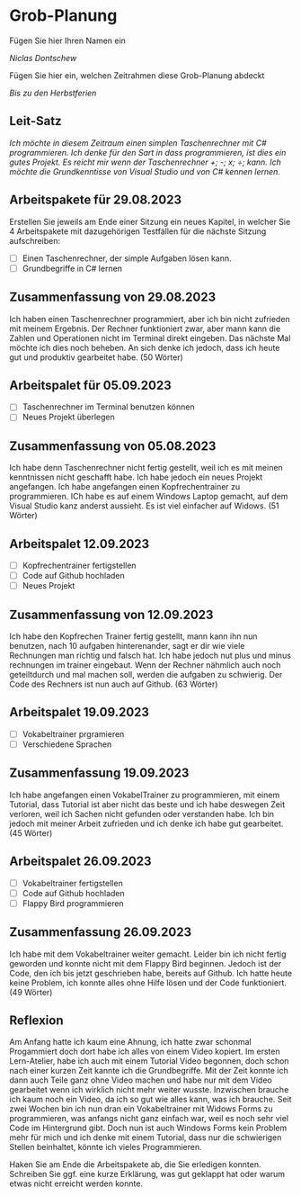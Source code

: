 # Grob-Planung

Fügen Sie hier Ihren Namen ein

*Niclas Dontschew*

Fügen Sie hier ein, welchen Zeitrahmen diese Grob-Planung abdeckt

*Bis zu den Herbstferien*

## Leit-Satz

*Ich möchte in diesem Zeitraum einen simplen Taschenrechner mit C# programmieren. Ich denke für den Sart in dass programmieren, ist dies ein gutes Projekt. Es reicht mir wenn der Taschenrechner +; -; x; ÷; kann. Ich möchte die Grundkenntisse von Visual Studio und von C# kennen lernen.*  

## Arbeitspakete für 29.08.2023

Erstellen Sie jeweils am Ende einer Sitzung ein neues Kapitel, in welcher Sie 4 Arbeitspakete mit dazugehörigen Testfällen für die nächste Sitzung aufschreiben:

- [ ] Einen Taschenrechner, der simple Aufgaben lösen kann.
- [ ] Grundbegriffe in C# lernen

## Zusammenfassung von 29.08.2023
Ich haben einen Taschenrechner programmiert, aber ich bin nicht zufrieden mit meinem Ergebnis. Der Rechner funktioniert zwar, aber mann kann die Zahlen und Operationen nicht im Terminal direkt eingeben. Das nächste Mal möchte ich dies noch beheben. An sich denke ich jedoch, dass ich heute gut und produktiv gearbeitet habe. (50 Wörter)

## Arbeitspalet für 05.09.2023
- [ ] Taschenrechner im Terminal benutzen können
- [ ] Neues Projekt überlegen

## Zusammenfassung von 05.08.2023
Ich habe denn Taschenrechner nicht fertig gestellt, weil ich es mit meinen kenntnissen nicht geschafft habe. Ich habe jedoch ein neues Projekt angefangen. Ich habe angefangen einen Kopfrechentrainer zu programmieren. ICh habe es auf einem Windows Laptop gemacht, auf dem Visual Studio kanz anderst aussieht. Es ist viel einfacher auf Widows. (51 Wörter)

## Arbeitspalet 12.09.2023
- [ ] Kopfrechentrainer fertigstellen
- [ ] Code auf Github hochladen
- [ ] Neues Projekt

## Zusammenfassung von 12.09.2023
Ich habe den Kopfrechen Trainer fertig gestellt, mann kann ihn nun benutzen, nach 10 aufgaben hinterenander, sagt er dir wie viele Rechnungen man richtig und falsch hat. Ich habe jedoch nut plus und minus rechnungen im trainer eingebaut. Wenn der Rechner nähmlich auch noch geteiltdurch und mal machen soll, werden die aufgaben zu schwierig. 
Der Code des Rechners ist nun auch auf Github. (63 Wörter)

## Arbeitspalet 19.09.2023
- [ ] Vokabeltrainer prgramieren
- [ ] Verschiedene Sprachen

## Zusammenfassung 19.09.2023
Ich habe angefangen einen VokabelTrainer zu programmieren, mit einem Tutorial, dass Tutorial ist aber nicht das beste und ich habe deswegen Zeit verloren, weil ich Sachen nicht gefunden oder verstanden habe. Ich bin jedoch mit meiner Arbeit zufrieden und ich denke ich habe gut gearbeitet. (45 Wörter)

## Arbeitspalet 26.09.2023
- [ ] Vokabeltrainer fertigstellen
- [ ] Code auf Github hochladen
- [ ] Flappy Bird programmieren

## Zusammenfassung 26.09.2023
Ich habe mit dem Vokabeltrainer weiter gemacht. Leider bin ich nicht fertig geworden und konnte nicht mit dem Flappy Bird beginnen. Jedoch ist der Code, den ich bis jetzt geschrieben habe, bereits auf Github. Ich hatte heute keine Problem, ich konnte alles ohne Hilfe lösen und der Code funktioniert. (49 Wörter)

## Reflexion 
Am Anfang hatte ich kaum eine Ahnung, ich hatte zwar schonmal Progammiert doch dort habe ich alles von einem Video kopiert. Im ersten Lern-Atelier, habe ich auch mit einem Tutorial Video begonnen, doch schon nach einer kurzen Zeit kannte ich die Grundbegriffe. Mit der Zeit konnte ich dann auch Teile ganz ohne Video machen und habe nur mit dem Video gearbeitet wenn ich wirklich nicht mehr weiter wusste. Inzwischen brauche ich kaum noch ein Video, da ich so gut wie alles kann, was ich brauche. Seit zwei Wochen bin ich nun dran ein Vokabeltrainer mit Widows Forms zu programmieren, was anfangs nicht ganz einfach war, weil es noch sehr viel Code im Hintergrund gibt. Doch nun ist auch Windows Forms kein Problem mehr für mich und ich denke mit einem Tutorial, dass nur die schwierigen Stellen beinhaltet, könnte ich vieles Programmieren.


Haken Sie am Ende die Arbeitspakete ab, die Sie erledigen konnten. Schreiben Sie ggf. eine kurze Erklärung, was gut geklappt hat oder warum etwas nicht erreicht werden konnte.
